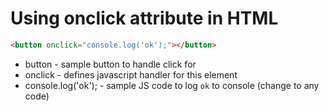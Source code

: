# Using onclick attribute in HTML

```html
<button onclick="console.log('ok');"></button>
```

- button - sample button to handle click for
- onclick - defines javascript handler for this element
- console.log('ok'); - sample JS code to log `ok` to console (change to any code)
